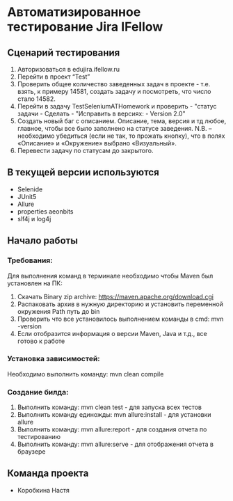 # Автоматизированное тестирование Jira IFellow

## Сценарий тестирования
1. Авторизоваться в edujira.ifellow.ru 
2. Перейти в проект “Test” 
3. Проверить общее количество заведенных задач в проекте - т.е. 
взять, к примеру 14581, создать задачу и посмотреть, что число стало 14582. 
4. Перейти в задачу TestSeleniumATHomework и проверить - "статус задачи - Сделать - "Исправить в версиях: - Version 2.0" 
5. Создать новый баг с описанием. Описание, тема, версия и тд любое, главное, чтобы все было 
заполнено на статусе заведения. 
N.B. – необходимо убедиться (если не так, то прожать кнопку), что в полях «Описание» и «Окружение» 
выбрано «Визуальный». 
6. Перевести задачу по статусам до закрытого.

## В текущей версии используются

- Selenide
- JUnit5
- Allure
- properties aeonbits
- slf4j и log4j 

## Начало работы
### Требования:
Для выполнения команд в терминале необходимо чтобы Maven был установлен на ПК:
1. Скачать Binary zip archive: https://maven.apache.org/download.cgi
2. Распаковать архив в нужную директорию и установить переменной окружения Path путь до bin
3. Проверить что все установилось выполнением команды в cmd: mvn -version
4. Если отобразится информация о версии Maven, Java и т.д., все готово к работе

### Установка зависимостей:
Необходимо выполнить команду: mvn clean compile

### Создание билда:
1. Выполнить команду: mvn clean test - для запуска всех тестов
2. Выполнить команду единожды: mvn allure:install - для установки allure
3. Выполнить команду: mvn allure:report - для создания отчета по тестированию
4. Выполнить команду: mvn allure:serve - для отображения отчета в браузере



## Команда проекта
- Коробкина Настя 
